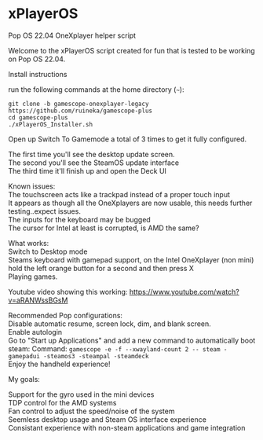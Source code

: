 # xPlayerOS
Pop OS 22.04 OneXplayer helper script

Welcome to the xPlayerOS script created for fun that is tested to be working on Pop OS 22.04.

Install instructions

run the following commands at the home directory (`~`):

`git clone -b gamescope-onexplayer-legacy https://github.com/ruineka/gamescope-plus` \
`cd gamescope-plus` \
`./xPlayerOS_Installer.sh`

Open up Switch To Gamemode a total of 3 times to get it fully configured.

The first time you'll see the desktop update screen.\
The second you'll see the SteamOS update interface\
The third time it'll finish up and open the Deck UI


Known issues:\
  The touchscreen acts like a trackpad instead of a proper touch input\
  It appears as though all the OneXplayers are now usable, this needs further testing..expect issues.\
  The inputs for the keyboard may be bugged\
  The cursor for Intel at least is corrupted, is AMD the same?


What works:\
Switch to Desktop mode\
Steams keyboard with gamepad support, on the Intel OneXplayer (non mini) hold the left orange button for a second and then press X\
Playing games.

Youtube video showing this working: https://www.youtube.com/watch?v=aRANWssBGsM

Recommended Pop configurations:\
Disable automatic resume, screen lock, dim, and blank screen.\
Enable autologin\
Go to "Start up Applications" and add a new command to automatically boot steam: Command: `gamescope -e -f --xwayland-count 2 -- steam -gamepadui -steamos3 -steampal -steamdeck` \
Enjoy the handheld experience!

My goals:

Support for the gyro used in the mini devices\
TDP control for the AMD systems\
Fan control to adjust the speed/noise of the system\
Seemless desktop usage and Steam OS interface experience\
Consistant experience with non-steam applications and game integration

